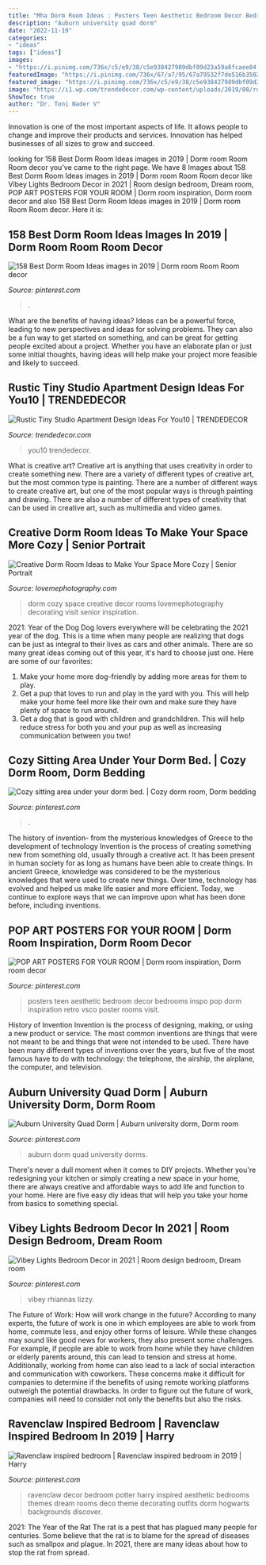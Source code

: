 ```yaml
---
title: "Mha Dorm Room Ideas : Posters Teen Aesthetic Bedroom Decor Bedrooms Inspo Pop Dorm Inspiration Retro Vsco Poster Rooms Visit"
description: "Auburn university quad dorm"
date: "2022-11-19"
categories:
- "ideas"
tags: ["ideas"]
images:
- "https://i.pinimg.com/736x/c5/e9/38/c5e938427989dbf09d23a59a8fcaee84.jpg"
featuredImage: "https://i.pinimg.com/736x/67/a7/95/67a79532f7de516b35027f496ad1a791.jpg"
featured_image: "https://i.pinimg.com/736x/c5/e9/38/c5e938427989dbf09d23a59a8fcaee84.jpg"
image: "https://i1.wp.com/trendedecor.com/wp-content/uploads/2019/08/rustic-tiny-studio-apartment-design-ideas-for-you10.jpg?w=1024&amp;ssl=1"
ShowToc: true
author: "Dr. Toni Nader V"
---
```



Innovation is one of the most important aspects of life. It allows people to change and improve their products and services. Innovation has helped businesses of all sizes to grow and succeed.

	

		
looking for 158 Best Dorm Room Ideas images in 2019 | Dorm room Room Room decor you've came to the right page. We have 8 Images about 158 Best Dorm Room Ideas images in 2019 | Dorm room Room Room decor like Vibey Lights Bedroom Decor in 2021 | Room design bedroom, Dream room, POP ART POSTERS FOR YOUR ROOM | Dorm room inspiration, Dorm room decor and also 158 Best Dorm Room Ideas images in 2019 | Dorm room Room Room decor. Here it is:
		
    
## 158 Best Dorm Room Ideas Images In 2019 | Dorm Room Room Room Decor

<img loading=lazy src="https://i.pinimg.com/736x/c5/e9/38/c5e938427989dbf09d23a59a8fcaee84.jpg" onerror="this.onerror=null;this.src='https://tse4.mm.bing.net/th?id=OIP.KFc_llP7o_IIye5RkMKTHwHaJ3&amp;pid=15.1';" alt="158 Best Dorm Room Ideas images in 2019 | Dorm room Room Room decor">

_Source: pinterest.com_

>. 

	

What are the benefits of having ideas?
Ideas can be a powerful force, leading to new perspectives and ideas for solving problems. They can also be a fun way to get started on something, and can be great for getting people excited about a project. Whether you have an elaborate plan or just some initial thoughts, having ideas will help make your project more feasible and likely to succeed.

    
## Rustic Tiny Studio Apartment Design Ideas For You10 | TRENDEDECOR

<img loading=lazy src="https://i1.wp.com/trendedecor.com/wp-content/uploads/2019/08/rustic-tiny-studio-apartment-design-ideas-for-you10.jpg?w=1024&amp;ssl=1" onerror="this.onerror=null;this.src='https://tse3.mm.bing.net/th?id=OIP.Gih_NTpaIoNqXq8Gd_cftAHaJ3&amp;pid=15.1';" alt="Rustic Tiny Studio Apartment Design Ideas For You10 | TRENDEDECOR">

_Source: trendedecor.com_

>you10 trendedecor. 

	

What is creative art?
Creative art is anything that uses creativity in order to create something new. There are a variety of different types of creative art, but the most common type is painting. There are a number of different ways to create creative art, but one of the most popular ways is through painting and drawing. There are also a number of different types of creativity that can be used in creative art, such as multimedia and video games.

    
## Creative Dorm Room Ideas To Make Your Space More Cozy | Senior Portrait

<img loading=lazy src="http://lovemephotography.com/wp-content/uploads/2016/09/Chapter-12-Dorm-Room-Ideas-01.jpg" onerror="this.onerror=null;this.src='https://tse2.mm.bing.net/th?id=OIP.si95z-AmW-LC7xcO99CobAHaL2&amp;pid=15.1';" alt="Creative Dorm Room Ideas to Make Your Space More Cozy | Senior Portrait">

_Source: lovemephotography.com_

>dorm cozy space creative decor rooms lovemephotography decorating visit senior inspiration. 

	

2021: Year of the Dog
Dog lovers everywhere will be celebrating the 2021 year of the dog. This is a time when many people are realizing that dogs can be just as integral to their lives as cars and other animals. There are so many great ideas coming out of this year, it's hard to choose just one. Here are some of our favorites: 
1) Make your home more dog-friendly by adding more areas for them to play.
2) Get a pup that loves to run and play in the yard with you. This will help make your home feel more like their own and make sure they have plenty of space to run around. 
3) Get a dog that is good with children and grandchildren. This will help reduce stress for both you and your pup as well as increasing communication between you two!

    
## Cozy Sitting Area Under Your Dorm Bed. | Cozy Dorm Room, Dorm Bedding

<img loading=lazy src="https://i.pinimg.com/736x/55/f8/38/55f8382f9e4e0c473ac6d91ca369868f--sitting-area-dorm.jpg" onerror="this.onerror=null;this.src='https://tse2.mm.bing.net/th?id=OIP.eVMFDxliNmyAjYEu6x4n0AHaJ3&amp;pid=15.1';" alt="Cozy sitting area under your dorm bed. | Cozy dorm room, Dorm bedding">

_Source: pinterest.com_

>. 

	

The history of invention- from the mysterious knowledges of Greece to the development of technology
Invention is the process of creating something new from something old, usually through a creative act. It has been present in human society for as long as humans have been able to create things. In ancient Greece, knowledge was considered to be the mysterious knowledges that were used to create new things. Over time, technology has evolved and helped us make life easier and more efficient. Today, we continue to explore ways that we can improve upon what has been done before, including inventions.

    
## POP ART POSTERS FOR YOUR ROOM | Dorm Room Inspiration, Dorm Room Decor

<img loading=lazy src="https://i.pinimg.com/736x/5f/d0/e3/5fd0e30448cd5a6646173dc47c630ecd.jpg" onerror="this.onerror=null;this.src='https://tse2.mm.bing.net/th?id=OIP.U8KlDpmApx6ubKMUrM7DawHaK8&amp;pid=15.1';" alt="POP ART POSTERS FOR YOUR ROOM | Dorm room inspiration, Dorm room decor">

_Source: pinterest.com_

>posters teen aesthetic bedroom decor bedrooms inspo pop dorm inspiration retro vsco poster rooms visit. 

	

History of Invention
Invention is the process of designing, making, or using a new product or service. The most common inventions are things that were not meant to be and things that were not intended to be used. There have been many different types of inventions over the years, but five of the most famous have to do with technology: the telephone, the airship, the airplane, the computer, and television.

    
## Auburn University Quad Dorm | Auburn University Dorm, Dorm Room

<img loading=lazy src="https://i.pinimg.com/736x/67/a7/95/67a79532f7de516b35027f496ad1a791.jpg" onerror="this.onerror=null;this.src='https://tse2.mm.bing.net/th?id=OIP.Kwz0etXIAAfok9dLeIZHYAHaE4&amp;pid=15.1';" alt="Auburn University Quad Dorm | Auburn university dorm, Dorm room">

_Source: pinterest.com_

>auburn dorm quad university dorms. 

	

There's never a dull moment when it comes to DIY projects. Whether you're redesigning your kitchen or simply creating a new space in your home, there are always creative and affordable ways to add life and function to your home. Here are five easy diy ideas that will help you take your home from basics to something special.

    
## Vibey Lights Bedroom Decor In 2021 | Room Design Bedroom, Dream Room

<img loading=lazy src="https://i.pinimg.com/736x/6f/9b/21/6f9b21377af3fd8d81c93465a6ffa363.jpg" onerror="this.onerror=null;this.src='https://tse1.mm.bing.net/th?id=OIP.TmbkduU6JCkXvgJmIGFZ0QHaJ3&amp;pid=15.1';" alt="Vibey Lights Bedroom Decor in 2021 | Room design bedroom, Dream room">

_Source: pinterest.com_

>vibey rhiannas lizzy. 

	

The Future of Work: How will work change in the future?
According to many experts, the future of work is one in which employees are able to work from home, commute less, and enjoy other forms of leisure. While these changes may sound like good news for workers, they also present some challenges. For example, if people are able to work from home while they have children or elderly parents around, this can lead to tension and stress at home. Additionally, working from home can also lead to a lack of social interaction and communication with coworkers. These concerns make it difficult for companies to determine if the benefits of using remote working platforms outweigh the potential drawbacks. In order to figure out the future of work, companies will need to consider not only the benefits but also the risks.

    
## Ravenclaw Inspired Bedroom | Ravenclaw Inspired Bedroom In 2019 | Harry

<img loading=lazy src="https://i.pinimg.com/736x/d1/6f/75/d16f7558e9a92bc08e10369c019a1702--ravenclaw.jpg?b=t" onerror="this.onerror=null;this.src='https://tse3.mm.bing.net/th?id=OIP.BhZCRlo5Q3cQVRdQKGNkBAHaJ3&amp;pid=15.1';" alt="Ravenclaw inspired bedroom | Ravenclaw inspired bedroom in 2019 | Harry">

_Source: pinterest.com_

>ravenclaw decor bedroom potter harry inspired aesthetic bedrooms themes dream rooms deco theme decorating outfits dorm hogwarts backgrounds discover. 

	

2021: The Year of the Rat
The rat is a pest that has plagued many people for centuries. Some believe that the rat is to blame for the spread of diseases such as smallpox and plague. In 2021, there are many ideas about how to stop the rat from spread.

